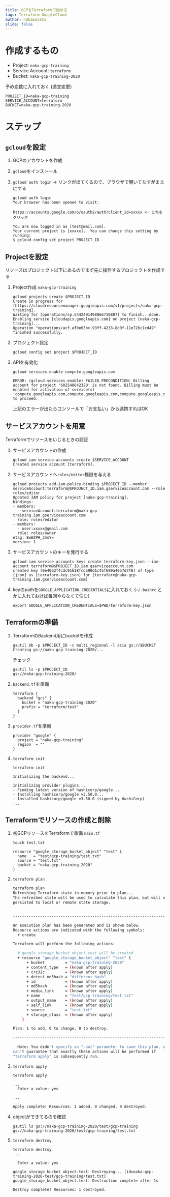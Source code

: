 ```yaml
---
title: GCPをTerraformで始める
tags: Terraform GoogleCloud
author: nakamasato
slide: false
---
```

# 作成するもの

- Project: `naka-gcp-training` 
- Service Account: `terraform`
- Bucket: `naka-gcp-training-2020`

予め変数に入れておく (適宜変更)

```
PROJECT_ID=naka-gcp-training
SERVICE_ACCOUNT=terraform
BUCKET=naka-gcp-training-2020
```


# ステップ

## `gcloud`を設定

1. GCPのアカウントを作成
1. `gcloud`をインストール
2. `gcloud auth login` -> リンクが出てくるので、ブラウザで開いてなすがままにする

    ```
    gcloud auth login
    Your browser has been opened to visit:

    https://accounts.google.com/o/oauth2/auth?client_id=xxxxx <- これをクリック

    You are now logged in as [test@mail.com].
    Your current project is [xxxxx].  You can change this setting by running:
    $ gcloud config set project PROJECT_ID
    ```

## Projectを設定

リソースはプロジェクト以下にあるのでまず先に操作するプロジェクトを作成する

1. Project作成 `naka-gcp-training`

    ```
    gcloud projects create $PROJECT_ID
    Create in progress for [https://cloudresourcemanager.googleapis.com/v1/projects/naka-gcp-training].
    Waiting for [operations/cp.5442491498066710887] to finish...done.
    Enabling service [cloudapis.googleapis.com] on project [naka-gcp-training]...
    Operation "operations/acf.af0e63bc-93ff-4233-8d0f-11e726c1cd49" finished successfully.
    ```

1. プロジェクト設定


    ```
    gcloud config set project $PROJECT_ID
    ```

2. APIを有効化

    ```
    gcloud services enable compute.googleapis.com
    ```

    ```
    ERROR: (gcloud.services.enable) FAILED_PRECONDITION: Billing account for project '602548642320' is not found. Billing must be enabled for activation of service(s) 'compute.googleapis.com,compute.googleapis.com,compute.googleapis.com' to proceed.
    ```
    上記のエラーが出たらコンソールで「お支払い」から連携すればOK

## サービスアカウントを用意

Terraformでリソースをいじるときの認証

1. サービスアカウントの作成

    ```
    gcloud iam service-accounts create $SERVICE_ACCOUNT 
    Created service account [terraform].
    ```

1. サービスアカウントへ`roles/editor`権限を与える

    ```
    gcloud projects add-iam-policy-binding $PROJECT_ID --member serviceAccount:terraform@$PROJECT_ID.iam.gserviceaccount.com --role roles/editor
    Updated IAM policy for project [naka-gcp-training].
    bindings:
    - members:
      - serviceAccount:terraform@naka-gcp-training.iam.gserviceaccount.com
      role: roles/editor
    - members:
      - user:xxxxx@gmail.com
      role: roles/owner
    etag: BwW2PH_3moY=
    version: 1
    ```

1. サービスアカウントのキーを発行する


    ```
    gcloud iam service-accounts keys create terraform-key.json --iam-account terraform@$PROJECT_ID.iam.gserviceaccount.com
    created key [0e4062f4cdc91618fcd590d1c45f699a4057d7f8] of type [json] as [terraform-key.json] for [terraform@naka-gcp-training.iam.gserviceaccount.com]
    ```

1. keyのpathを`GOOGLE_APPLICATION_CREDENTIALS`に入れておく (`~/.bashrc` とかに入れておけば毎回やらなくて住む)

    ```
    export GOOGLE_APPLICATION_CREDENTIALS=$PWD/terraform-key.json
    ```

## Terraformの準備

1. TerraformのBackend用にbucketを作成

    ```
    gsutil mb -p $PROJECT_ID -c multi_regional -l asia gs://$BUCKET
    Creating gs://naka-gcp-training-2020/...
    ```

    チェック

    ```
    gsutil ls -p $PROJECT_ID 
    gs://naka-gcp-training-2020/
    ```

1. `backend.tf`を準備

    ```
    terraform {
      backend "gcs" {
        bucket = "naka-gcp-training-2020"
        prefix = "terraform/test"
      }
    }
    ```

1. `provider.tf`を準備

    ```
    provider "google" {
      project = "naka-gcp-training"
      region  = ""
    }
    ```

1. `terraform init`

    ```
    terraform init                        

    Initializing the backend...

    Initializing provider plugins...
    - Finding latest version of hashicorp/google...
    - Installing hashicorp/google v3.50.0...
    - Installed hashicorp/google v3.50.0 (signed by HashiCorp)
    ...
    ```

## Terraformでリソースの作成と削除

1. 初GCPリソースをTerraformで準備 `main.tf`

    ```
    touch test.txt
    ```

    ```
    resource "google_storage_bucket_object" "test" {
      name   = "test/gcp-training/test.txt"
      source = "test.txt"
      bucket = "naka-gcp-training-2020"
    }
    ```

1. `terraform plan`

    ```bash
    terraform plan
    Refreshing Terraform state in-memory prior to plan...
    The refreshed state will be used to calculate this plan, but will not be
    persisted to local or remote state storage.


    ------------------------------------------------------------------------

    An execution plan has been generated and is shown below.
    Resource actions are indicated with the following symbols:
      + create

    Terraform will perform the following actions:

      # google_storage_bucket_object.test will be created
      + resource "google_storage_bucket_object" "test" {
          + bucket         = "naka-gcp-training-2020"
          + content_type   = (known after apply)
          + crc32c         = (known after apply)
          + detect_md5hash = "different hash"
          + id             = (known after apply)
          + md5hash        = (known after apply)
          + media_link     = (known after apply)
          + name           = "test/gcp-training/test.txt"
          + output_name    = (known after apply)
          + self_link      = (known after apply)
          + source         = "test.txt"
          + storage_class  = (known after apply)
        }

    Plan: 1 to add, 0 to change, 0 to destroy.

    ------------------------------------------------------------------------

      Note: You didn't specify an "-out" parameter to save this plan, so Terraform
    can't guarantee that exactly these actions will be performed if
    "terraform apply" is subsequently run.
    ```

1. `terraform apply`

    ```
    terraform apply

    ...
      Enter a value: yes

    ...

    Apply complete! Resources: 1 added, 0 changed, 0 destroyed.
    ```

1. objectができてるのを確認

    ```
    gsutil ls gs://naka-gcp-training-2020/test/gcp-training
    gs://naka-gcp-training-2020/test/gcp-training/test.txt
    ```

1. `terraform destroy`

    ```
    terraform destroy
    ...

      Enter a value: yes

    google_storage_bucket_object.test: Destroying... [id=naka-gcp-training-2020-test/gcp-training/test.txt]
    google_storage_bucket_object.test: Destruction complete after 1s

    Destroy complete! Resources: 1 destroyed.
    ```

